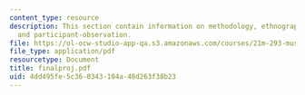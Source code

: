 ```yaml
---
content_type: resource
description: This section contain information on methodology, ethnographic projects,
  and participant-observation.
file: https://ol-ocw-studio-app-qa.s3.amazonaws.com/courses/21m-293-music-of-africa-fall-2005/4dd495fe5c360343104a48d263f38b23_finalproj.pdf
file_type: application/pdf
resourcetype: Document
title: finalproj.pdf
uid: 4dd495fe-5c36-0343-104a-48d263f38b23
---
```

